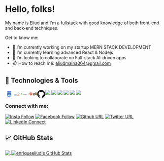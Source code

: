 

# Hello, folks! 

My name is Eliud and I'm a fullstack with good knowledge of both front-end and back-end techniques. 


Get to know me:
- 🔭 I’m currently working on my startup MERN STACK DEVELOPMENT
- 🌱 I’m currently learning advanced React & Nodejs
- 👯 I’m looking to collaborate on Full-stack AI-driven apps
- 📫 How to reach me: eliudmaina064@gmail.com


## 🔧 Technologies & Tools
![](https://img.shields.io/badge/OS-Linux-informational?style=flat&logo=linux&logoColor=white&color=2bbc8a)
![](https://img.shields.io/badge/Editor-IntelliJ_IDEA-informational?style=flat&logo=intellij-idea&logoColor=white&color=2bbc8a)
![](https://img.shields.io/badge/Code-Python-informational?style=flat&logo=python&logoColor=white&color=2bbc8a)
![](https://img.shields.io/badge/Code-JavaScript-informational?style=flat&logo=javascript&logoColor=white&color=2bbc8a)
![](https://img.shields.io/badge/Code-ReactJs-informational?style=flat&logo=javascript&logoColor=white&color=2bbc8a)
![](https://img.shields.io/badge/Code-NodeJs-informational?style=flat&logo=javascript&logoColor=white&color=2bbc8a)
<img align="left" alt="SQL" width="26px" src="https://raw.githubusercontent.com/github/explore/80688e429a7d4ef2fca1e82350fe8e3517d3494d/topics/sql/sql.png" />
<img align="left" alt="MySQL" width="26px" src="https://raw.githubusercontent.com/github/explore/80688e429a7d4ef2fca1e82350fe8e3517d3494d/topics/mysql/mysql.png" />
<img align="left" alt="MongoDB" width="26px" src="https://raw.githubusercontent.com/github/explore/80688e429a7d4ef2fca1e82350fe8e3517d3494d/topics/mongodb/mongodb.png" />
<img align="left" alt="Git" width="26px" src="https://raw.githubusercontent.com/github/explore/80688e429a7d4ef2fca1e82350fe8e3517d3494d/topics/git/git.png" />
<img align="left" alt="GitHub" width="26px" src="https://raw.githubusercontent.com/github/explore/78df643247d429f6cc873026c0622819ad797942/topics/github/github.png" />


### Connect with me:
[![Insta Follow](https://img.shields.io/badge/%20-Follow-black?color=14171A&labelColor=d81b60&logo=instagram&logoColor=ffffff)](https://www.instagram.com/javas.cript_lover/) 
[![Facebook Follow](https://img.shields.io/badge/%20-Follow-black?color=14171A&labelColor=1976d2&logo=facebook&logoColor=ffffff)](https://www.facebook.com/eliud.phynhas)
[![Github URL](https://img.shields.io/badge/%20-Follow-black?color=14171A&labelColor=1976d2&logo=github&logoColor=ffffff)](https://www.github.com/enriqueeliud)
[![Twitter URL](https://img.shields.io/badge/%20-Follow-black?color=14171A&labelColor=d81b60&logo=twitter&logoColor=ffffff)](https://www.instagram.com/eLI_THE_CODER/)
[![LinkedIn Connect](https://img.shields.io/badge/%20-Connect-black?color=14171A&labelColor=212121&logo=linkedin&logoColor=ffffff)](https://www.linkedin.com/in/eliudmaina/) 
<br />

## &#x1f4c8; GitHub Stats

<a href="https://github.com/enriqueeliud/enriqueeliud">
  <img align="center" src="https://github-readme-stats.vercel.app/api/top-langs/?username=enriqueeliud&hide=java,html,tex&title_color=ffffff&text_color=c9cacc&icon_color=2bbc8a&bg_color=1d1f21&langs_count=3" />
</a>
<a href="https://github.com/enriqueeliud/enriqueeliud">
  <img align="center" src="https://github-readme-stats.vercel.app/api?username=enriqueeliud&show_icons=true&line_height=27&count_private=true&title_color=ffffff&text_color=c9cacc&icon_color=2bbc8a&bg_color=1d1f21" alt="enriqueeliud's GitHub Stats" />
</a>
  

